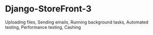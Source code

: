 # Django-StoreFront-3
Uploading files, Sending emails, Running background tasks, Automated testing, Performance testing, Cashing
